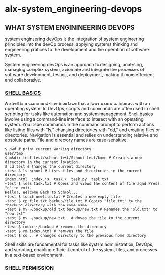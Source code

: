 # alx-system_engineering-devops

## WHAT SYSTEM ENGININEERING DEVOPS
 system engineering devOps is the integration of system engineering principles into the devOp process. applying systems thinking and  engineering pratices to the development and the operation of software system.
 
 System engineering devOps is an approach to designing, analysing, managing complex system, automate and integrate the processes of software development, testing, and deployment, making it more effecient and collaborative.

 
### [SHELL BASICS](0x00-shell_basics)

A shell is a command-line interface that allows users to interact with an operating system. In DevOps, scripts and commands are often used in shell scripting for tasks like automation and system management.
Shell basics involve using a command-line interface to interact with an operating system. You issue commands in the command prompt to perform actions like listing files with "ls," changing directories with "cd," and creating files or directories. Navigation is essential and relies on understanding relative and absolute paths. File and directory names are case-sensitive.


```shell
$ pwd # print current working directory
user/tmp
$ mkdir test test/school test/School test/home # Creates a new directory in the current location
$ cd test # Changes the current directory
~test $ ls school # Lists files and directories in the current directory
index.html  index.js  task.c  task.py  task.txt
~test $ less task.txt # Opens and views the content of file aqnd Press "q" to exit.
Hello!, Welcome Back to School...
~test $ touch newfile.txt # Creates a new empty file
~test $ cp file.txt backup/file.txt # Copies "file.txt" to the "backup" directory with the same name.
~test $ mv ~/backup/old.txt backup/new.txt # Renames the "old.txt" to "new.txt"
~test $ mv ~/backup/new.txt . # Moves the file to the current directory
~test $ rmdir ~/backup # removes the directory
~test $ rm index.html # removes the file
~test $ cd .. # changes directory to the previous home directory
```
Shell skills are fundamental for tasks like system administration, DevOps, and scripting, enabling efficient control of the system, files, and processes in a text-based environment.



### SHELL PERMISSION


